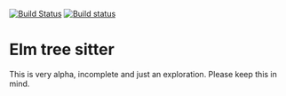 [![Build Status](https://travis-ci.org/razzeee/tree-sitter-elm.svg?branch=master)](https://travis-ci.org/razzeee/tree-sitter-elm)
[![Build status](https://ci.appveyor.com/api/projects/status/tif3gafcxp85swih/branch/master?svg=true)](https://ci.appveyor.com/project/Razzeee/tree-sitter-elm/branch/master)

# Elm tree sitter

This is very alpha, incomplete and just an exploration. Please keep this in mind.